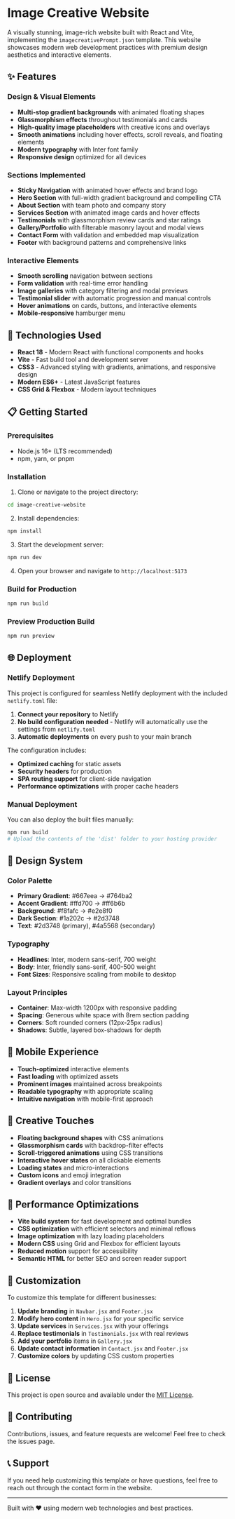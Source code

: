 # Image Creative Website

A visually stunning, image-rich website built with React and Vite, implementing the `imagecreativePrompt.json` template. This website showcases modern web development practices with premium design aesthetics and interactive elements.

## ✨ Features

### Design & Visual Elements
- **Multi-stop gradient backgrounds** with animated floating shapes
- **Glassmorphism effects** throughout testimonials and cards
- **High-quality image placeholders** with creative icons and overlays
- **Smooth animations** including hover effects, scroll reveals, and floating elements
- **Modern typography** with Inter font family
- **Responsive design** optimized for all devices

### Sections Implemented
- **Sticky Navigation** with animated hover effects and brand logo
- **Hero Section** with full-width gradient background and compelling CTA
- **About Section** with team photo and company story
- **Services Section** with animated image cards and hover effects
- **Testimonials** with glassmorphism review cards and star ratings
- **Gallery/Portfolio** with filterable masonry layout and modal views
- **Contact Form** with validation and embedded map visualization
- **Footer** with background patterns and comprehensive links

### Interactive Elements
- **Smooth scrolling** navigation between sections
- **Form validation** with real-time error handling
- **Image galleries** with category filtering and modal previews
- **Testimonial slider** with automatic progression and manual controls
- **Hover animations** on cards, buttons, and interactive elements
- **Mobile-responsive** hamburger menu

## 🚀 Technologies Used

- **React 18** - Modern React with functional components and hooks
- **Vite** - Fast build tool and development server
- **CSS3** - Advanced styling with gradients, animations, and responsive design
- **Modern ES6+** - Latest JavaScript features
- **CSS Grid & Flexbox** - Modern layout techniques

## 📋 Getting Started

### Prerequisites
- Node.js 16+ (LTS recommended)
- npm, yarn, or pnpm

### Installation

1. Clone or navigate to the project directory:
```bash
cd image-creative-website
```

2. Install dependencies:
```bash
npm install
```

3. Start the development server:
```bash
npm run dev
```

4. Open your browser and navigate to `http://localhost:5173`

### Build for Production

```bash
npm run build
```

### Preview Production Build

```bash
npm run preview
```

## 🌐 Deployment

### Netlify Deployment

This project is configured for seamless Netlify deployment with the included `netlify.toml` file:

1. **Connect your repository** to Netlify
2. **No build configuration needed** - Netlify will automatically use the settings from `netlify.toml`
3. **Automatic deployments** on every push to your main branch

The configuration includes:
- **Optimized caching** for static assets
- **Security headers** for production
- **SPA routing support** for client-side navigation
- **Performance optimizations** with proper cache headers

### Manual Deployment

You can also deploy the built files manually:

```bash
npm run build
# Upload the contents of the 'dist' folder to your hosting provider
```

## 🎨 Design System

### Color Palette
- **Primary Gradient**: #667eea → #764ba2
- **Accent Gradient**: #ffd700 → #ff6b6b  
- **Background**: #f8fafc → #e2e8f0
- **Dark Section**: #1a202c → #2d3748
- **Text**: #2d3748 (primary), #4a5568 (secondary)

### Typography
- **Headlines**: Inter, modern sans-serif, 700 weight
- **Body**: Inter, friendly sans-serif, 400-500 weight
- **Font Sizes**: Responsive scaling from mobile to desktop

### Layout Principles
- **Container**: Max-width 1200px with responsive padding
- **Spacing**: Generous white space with 8rem section padding
- **Corners**: Soft rounded corners (12px-25px radius)
- **Shadows**: Subtle, layered box-shadows for depth

## 📱 Mobile Experience

- **Touch-optimized** interactive elements
- **Fast loading** with optimized assets
- **Prominent images** maintained across breakpoints
- **Readable typography** with appropriate scaling
- **Intuitive navigation** with mobile-first approach

## 🌟 Creative Touches

- **Floating background shapes** with CSS animations
- **Glassmorphism cards** with backdrop-filter effects
- **Scroll-triggered animations** using CSS transitions
- **Interactive hover states** on all clickable elements
- **Loading states** and micro-interactions
- **Custom icons** and emoji integration
- **Gradient overlays** and color transitions

## 🎯 Performance Optimizations

- **Vite build system** for fast development and optimal bundles
- **CSS optimization** with efficient selectors and minimal reflows
- **Image optimization** with lazy loading placeholders
- **Modern CSS** using Grid and Flexbox for efficient layouts
- **Reduced motion** support for accessibility
- **Semantic HTML** for better SEO and screen reader support

## 🔧 Customization

To customize this template for different businesses:

1. **Update branding** in `Navbar.jsx` and `Footer.jsx`
2. **Modify hero content** in `Hero.jsx` for your specific service
3. **Update services** in `Services.jsx` with your offerings
4. **Replace testimonials** in `Testimonials.jsx` with real reviews
5. **Add your portfolio** items in `Gallery.jsx`
6. **Update contact information** in `Contact.jsx` and `Footer.jsx`
7. **Customize colors** by updating CSS custom properties

## 📄 License

This project is open source and available under the [MIT License](LICENSE).

## 🤝 Contributing

Contributions, issues, and feature requests are welcome! Feel free to check the issues page.

## 📞 Support

If you need help customizing this template or have questions, feel free to reach out through the contact form in the website.

---

Built with ❤️ using modern web technologies and best practices.